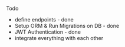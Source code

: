 Todo

- define endpoints - done
- Setup ORM & Run Migrations on DB - done
- JWT Authentication - done
- integrate everything with each other
